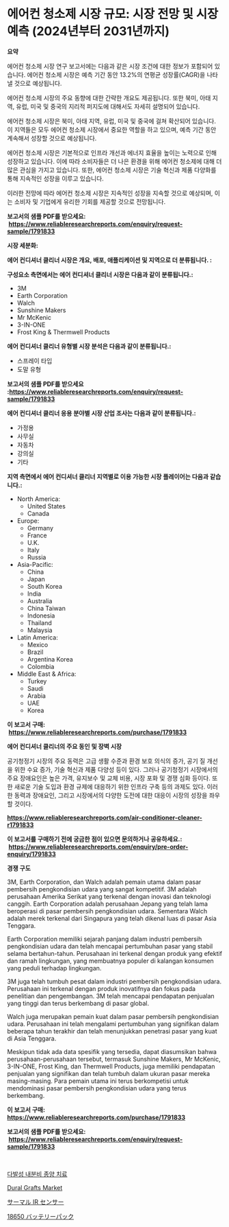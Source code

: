 <p><h1>에어컨 청소제 시장 규모: 시장 전망 및 시장 예측 (2024년부터 2031년까지)</h1></p><p><strong>요약</strong></p>
<p><p>에어컨 청소제 시장 연구 보고서에는 다음과 같은 시장 조건에 대한 정보가 포함되어 있습니다. 에어컨 청소제 시장은 예측 기간 동안 13.2%의 연평균 성장률(CAGR)을 나타낼 것으로 예상됩니다. </p><p>에어컨 청소제 시장의 주요 동향에 대한 간략한 개요도 제공됩니다. 또한 북미, 아태 지역, 유럽, 미국 및 중국의 지리적 퍼지도에 대해서도 자세히 설명되어 있습니다.</p><p>에어컨 청소제 시장은 북미, 아태 지역, 유럽, 미국 및 중국에 걸쳐 확산되어 있습니다. 이 지역들은 모두 에어컨 청소제 시장에서 중요한 역할을 하고 있으며, 예측 기간 동안 계속해서 성장할 것으로 예상됩니다.</p><p>에어컨 청소제 시장은 기본적으로 인프라 개선과 에너지 효율을 높이는 노력으로 인해 성장하고 있습니다. 이에 따라 소비자들은 더 나은 환경을 위해 에어컨 청소제에 대해 더 많은 관심을 가지고 있습니다. 또한, 에어컨 청소제 시장은 기술 혁신과 제품 다양화를 통해 지속적인 성장을 이루고 있습니다.</p><p>이러한 전망에 따라 에어컨 청소제 시장은 지속적인 성장을 지속할 것으로 예상되며, 이는 소비자 및 기업에게 유리한 기회를 제공할 것으로 전망됩니다.</p></p>
<p><strong>보고서의 샘플 PDF를 받으세요: &nbsp;<a href="https://www.reliableresearchreports.com/enquiry/request-sample/1791833">https://www.reliableresearchreports.com/enquiry/request-sample/1791833</a></strong></p>
<p><strong>시장 세분화:</strong></p>
<p><strong> 에어 컨디셔너 클리너 시장은 개요, 배포, 애플리케이션 및 지역으로 더 분류됩니다. :</strong></p>
<p><strong>구성요소 측면에서는 에어 컨디셔너 클리너 시장은 다음과 같이 분류됩니다.:</strong></p>
<p><ul><li>3M</li><li>Earth Corporation</li><li>Walch</li><li>Sunshine Makers</li><li>Mr McKenic</li><li>3-IN-ONE</li><li>Frost King & Thermwell Products</li></ul></p>
<p><strong> 에어 컨디셔너 클리너 유형별 시장 분석은 다음과 같이 분류됩니다.:</strong></p>
<p><ul><li>스프레이 타입</li><li>도말 유형</li></ul></p>
<p><strong>보고서의 샘플 PDF를 받으세요 :<a href="https://www.reliableresearchreports.com/enquiry/request-sample/1791833">https://www.reliableresearchreports.com/enquiry/request-sample/1791833</a></strong></p>
<p><strong> 에어 컨디셔너 클리너 응용 분야별 시장 산업 조사는 다음과 같이 분류됩니다.:</strong></p>
<p><ul><li>가정용</li><li>사무실</li><li>자동차</li><li>강의실</li><li>기타</li></ul></p>
<p><strong>지역 측면에서 에어 컨디셔너 클리너 지역별로 이용 가능한 시장 플레이어는 다음과 같습니다.:</strong></p>
<p><ul>
    <li>
        North America:
        <ul>
            <li>United States</li>
            <li>Canada</li>
        </ul>
    </li>
    <li>
        Europe:
        <ul>
            <li>Germany</li>
            <li>France</li>
            <li>U.K.</li>
            <li>Italy</li>
            <li>Russia</li>
        </ul>
    </li>
    <li>
        Asia-Pacific:
        <ul>
            <li>China</li>
            <li>Japan</li>
            <li>South Korea</li>
            <li>India</li>
            <li>Australia</li>
            <li>China Taiwan</li>
            <li>Indonesia</li>
            <li>Thailand</li>
            <li>Malaysia</li>
        </ul>
    </li>
    <li>
        Latin America:
        <ul>
            <li>Mexico</li>
            <li>Brazil</li>
            <li>Argentina Korea</li>
            <li>Colombia</li>
        </ul>
    </li>
    <li>
        Middle East & Africa:
        <ul>
            <li>Turkey</li>
            <li>Saudi</li>
            <li>Arabia</li>
            <li>UAE</li>
            <li>Korea</li>
        </ul>
    </li>
    </ul></p>
<p><strong>이 보고서 구매: &nbsp;<a href="https://www.reliableresearchreports.com/purchase/1791833">https://www.reliableresearchreports.com/purchase/1791833</a></strong></p>
<p><strong>에어 컨디셔너 클리너의 주요 동인 및 장벽 시장</strong></p>
<p><p>공기청정기 시장의 주요 동력은 고급 생활 수준과 환경 보호 의식의 증가, 공기 질 개선을 위한 수요 증가, 기술 혁신과 제품 다양성 등이 있다. 그러나 공기청정기 시장에서의 주요 장애요인은 높은 가격, 유지보수 및 교체 비용, 시장 포화 및 경쟁 심화 등이다. 또한 새로운 기술 도입과 환경 규제에 대응하기 위한 인프라 구축 등의 과제도 있다. 이러한 동력과 장애요인, 그리고 시장에서의 다양한 도전에 대한 대응이 시장의 성장을 좌우할 것이다.</p></p>
<p><strong><a href="https://www.reliableresearchreports.com/air-conditioner-cleaner-r1791833">https://www.reliableresearchreports.com/air-conditioner-cleaner-r1791833</a></strong></p>
<p><strong>이 보고서를 구매하기 전에 궁금한 점이 있으면 문의하거나 공유하세요.: &nbsp;<a href="https://www.reliableresearchreports.com/enquiry/pre-order-enquiry/1791833">https://www.reliableresearchreports.com/enquiry/pre-order-enquiry/1791833</a></strong></p>
<p><strong>경쟁 구도</strong></p>
<p><p>3M, Earth Corporation, dan Walch adalah pemain utama dalam pasar pembersih pengkondisian udara yang sangat kompetitif. 3M adalah perusahaan Amerika Serikat yang terkenal dengan inovasi dan teknologi canggih. Earth Corporation adalah perusahaan Jepang yang telah lama beroperasi di pasar pembersih pengkondisian udara. Sementara Walch adalah merek terkenal dari Singapura yang telah dikenal luas di pasar Asia Tenggara.</p><p>Earth Corporation memiliki sejarah panjang dalam industri pembersih pengkondisian udara dan telah mencapai pertumbuhan pasar yang stabil selama bertahun-tahun. Perusahaan ini terkenal dengan produk yang efektif dan ramah lingkungan, yang membuatnya populer di kalangan konsumen yang peduli terhadap lingkungan.</p><p>3M juga telah tumbuh pesat dalam industri pembersih pengkondisian udara. Perusahaan ini terkenal dengan produk inovatifnya dan fokus pada penelitian dan pengembangan. 3M telah mencapai pendapatan penjualan yang tinggi dan terus berkembang di pasar global.</p><p>Walch juga merupakan pemain kuat dalam pasar pembersih pengkondisian udara. Perusahaan ini telah mengalami pertumbuhan yang signifikan dalam beberapa tahun terakhir dan telah menunjukkan penetrasi pasar yang kuat di Asia Tenggara.</p><p>Meskipun tidak ada data spesifik yang tersedia, dapat diasumsikan bahwa perusahaan-perusahaan tersebut, termasuk Sunshine Makers, Mr McKenic, 3-IN-ONE, Frost King, dan Thermwell Products, juga memiliki pendapatan penjualan yang signifikan dan telah tumbuh dalam ukuran pasar mereka masing-masing. Para pemain utama ini terus berkompetisi untuk mendominasi pasar pembersih pengkondisian udara yang terus berkembang.</p></p>
<p><strong>이 보고서 구매: &nbsp; <a href="https://www.reliableresearchreports.com/purchase/1791833">https://www.reliableresearchreports.com/purchase/1791833</a></strong></p>
<p><strong>보고서의 샘플 PDF를 받으세요: &nbsp;<a href="https://www.reliableresearchreports.com/enquiry/request-sample/1791833">https://www.reliableresearchreports.com/enquiry/request-sample/1791833</a></strong><strong></strong></p>
<p>&nbsp;</p>
<p><p><a href="https://medium.com/@gustavorn8776/%EB%82%B4%EB%B6%84%EB%B9%84-%EC%84%B8%ED%8F%AC%EC%A2%85-%EC%B9%98%EB%A3%8C-%EC%8B%9C%EC%9E%A5-%ED%86%B5%EC%B0%B0-%EC%8B%9C%EC%9E%A5-%EB%8F%99%ED%96%A5-%EC%84%B1%EC%9E%A5-2024%EB%85%84%EB%B6%80%ED%84%B0-2031%EB%85%84%EA%B9%8C%EC%A7%80-%EC%98%88%EC%B8%A1%EB%90%9C-%EA%B2%83-847a94bd2daf">다발성 내분비 종양 치료</a></p><p><a href="https://github.com/Sinjinluong3e0awx2m195k76/Market-Research-Report-List-2/blob/main/dural-grafts-market.md">Dural Grafts Market</a></p><p><a href="https://medium.com/@elishelacruz56456/%E3%82%B5%E3%83%BC%E3%83%9E%E3%83%ABir%E3%82%BB%E3%83%B3%E3%82%B5%E3%83%BC%E5%B8%82%E5%A0%B4%E3%81%AE%E8%A6%8F%E6%A8%A1-%E5%B8%82%E5%A0%B4%E5%B1%95%E6%9C%9B%E3%81%A8%E5%B8%82%E5%A0%B4%E4%BA%88%E6%B8%AC-2024%E5%B9%B4%E3%81%8B%E3%82%892031%E5%B9%B4%E3%81%BE%E3%81%A7-46c68e777ddb">サーマル IR センサー</a></p><p><a href="https://medium.com/@alliegrater55/18650%E3%83%90%E3%83%83%E3%83%86%E3%83%AA%E3%83%BC%E3%83%91%E3%83%83%E3%82%AF%E5%B8%82%E5%A0%B4-%E5%B8%82%E5%A0%B4%E3%82%B7%E3%82%A7%E3%82%A2-%E5%B8%82%E5%A0%B4%E3%83%88%E3%83%AC%E3%83%B3%E3%83%89-%E5%B0%86%E6%9D%A5%E3%81%AE%E6%88%90%E9%95%B7%E3%82%92%E6%8E%A2%E3%82%8B-5ae4b3c6d967">18650 バッテリーパック</a></p></p>